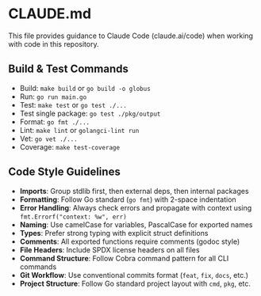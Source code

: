 # CLAUDE.md

This file provides guidance to Claude Code (claude.ai/code) when working with code in this repository.

## Build & Test Commands
- Build: `make build` or `go build -o globus`
- Run: `go run main.go`
- Test: `make test` or `go test ./...`
- Test single package: `go test ./pkg/output`
- Format: `go fmt ./...`
- Lint: `make lint` or `golangci-lint run`
- Vet: `go vet ./...`
- Coverage: `make test-coverage`

## Code Style Guidelines
- **Imports**: Group stdlib first, then external deps, then internal packages
- **Formatting**: Follow Go standard (`go fmt`) with 2-space indentation
- **Error Handling**: Always check errors and propagate with context using `fmt.Errorf("context: %w", err)`
- **Naming**: Use camelCase for variables, PascalCase for exported names
- **Types**: Prefer strong typing with explicit struct definitions
- **Comments**: All exported functions require comments (godoc style)
- **File Headers**: Include SPDX license headers on all files
- **Command Structure**: Follow Cobra command pattern for all CLI commands
- **Git Workflow**: Use conventional commits format (`feat`, `fix`, `docs`, etc.)
- **Project Structure**: Follow Go standard project layout with `cmd`, `pkg`, etc.